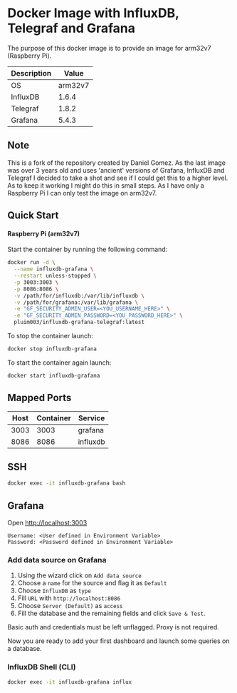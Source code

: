 # Docker Image with InfluxDB, Telegraf and Grafana

The purpose of this docker image is to provide an image for arm32v7 (Raspberry Pi).

| Description  | Value             |
|--------------|-------------------|
| OS           | arm32v7           |
| InfluxDB     | 1.6.4             |
| Telegraf     | 1.8.2             |
| Grafana      | 5.4.3             |

## Note

This is a fork of the repository created by Daniel Gomez. As the last image was over 3 years old and uses 'ancient' versions of Grafana, InfluxDB and Telegraf I decided to take a shot and see if I could get this to a higher level.
As to keep it working I might do this in small steps.
As I have only a Raspberry Pi I can only test the image on arm32v7.

## Quick Start

#### Raspberry Pi (arm32v7)

Start the container by running the following command:

```sh
docker run -d \
  --name influxdb-grafana \
  --restart unless-stopped \
  -p 3003:3003 \
  -p 8086:8086 \
  -v /path/for/influxdb:/var/lib/influxdb \
  -v /path/for/grafana:/var/lib/grafana \
  -e "GF_SECURITY_ADMIN_USER=<YOU_USERNAME_HERE>" \
  -e "GF_SECURITY_ADMIN_PASSWORD=<YOU_PASSWORD_HERE>" \
  pluim003/influxdb-grafana-telegraf:latest
```

To stop the container launch:

```sh
docker stop influxdb-grafana
```

To start the container again launch:

```sh
docker start influxdb-grafana
```

## Mapped Ports

| Host  | Container | Service  |
|-------|-----------|----------|
| 3003  | 3003      | grafana  |
| 8086  | 8086      | influxdb |

## SSH

```sh
docker exec -it influxdb-grafana bash
```

## Grafana

Open <http://localhost:3003>

```
Username: <User defined in Environment Variable>
Password: <Password defined in Environment Variable>
```

### Add data source on Grafana

1. Using the wizard click on `Add data source`
2. Choose a `name` for the source and flag it as `Default`
3. Choose `InfluxDB` as `type`
4. Fill `URL` with `http://localhost:8086`
5. Choose `Server (Default)` as `access`
6. Fill the database and the remaining fields and click `Save & Test`.

Basic auth and credentials must be left unflagged. Proxy is not required.

Now you are ready to add your first dashboard and launch some queries on a database.

### InfluxDB Shell (CLI)

```sh
docker exec -it influxdb-grafana influx
```
